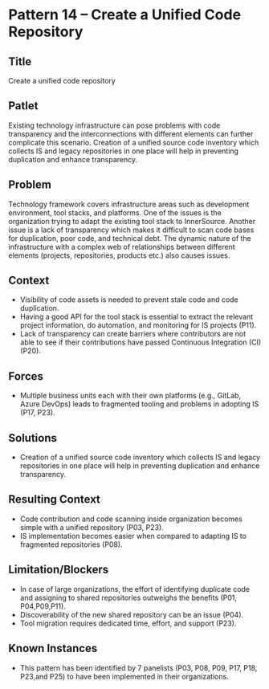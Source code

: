 # Pattern 14 – Create a Unified Code Repository

## Title

Create a unified code repository 

## Patlet

Existing technology infrastructure can pose problems with code transparency and the interconnections with different elements can further complicate this scenario. Creation of a unified source code inventory which collects IS and legacy repositories in one place will help in preventing duplication and enhance transparency.

## Problem

Technology framework covers infrastructure areas such as development environment, tool stacks, and platforms. One of the issues is the organization trying to adapt the existing tool stack to InnerSource. Another issue is a lack of transparency which makes it difficult to scan code bases for duplication, poor code, and technical debt. The dynamic nature of the infrastructure with a complex web of relationships between different elements (projects, repositories, products etc.) also causes issues.

## Context

- Visibility of code assets is needed to prevent stale code and code duplication.
- Having a good API for the tool stack is essential to extract the relevant project information, do automation, and monitoring for IS projects (P11).
- Lack of transparency can create barriers where contributors are not able to see if their contributions have passed Continuous Integration (CI) (P20).

## Forces

- Multiple business units each with their own platforms (e.g., GitLab, Azure DevOps) leads to fragmented tooling and problems in adopting IS (P17, P23).

## Solutions

- Creation of a unified source code inventory which collects IS and legacy repositories in one place will help in preventing duplication and enhance transparency.

## Resulting Context

- Code contribution and code scanning inside organization becomes simple with a unified repository (P03, P23).
- IS implementation becomes easier when compared to adapting IS to fragmented repositories (P08).

## Limitation/Blockers

- In case of large organizations, the effort of identifying duplicate code and assigning to shared repositories outweighs the benefits (P01, P04,P09,P11).
- Discoverability of the new shared repository can be an issue (P04).
- Tool migration requires dedicated time, effort, and support (P23).

## Known Instances

- This pattern has been identified by 7 panelists (P03, P08, P09, P17, P18, P23,and P25) to have been implemented in their organizations.
